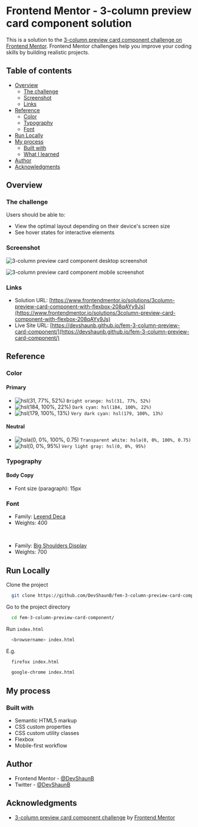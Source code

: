 # Frontend Mentor - 3-column preview card component solution

This is a solution to the [3-column preview card component challenge on Frontend Mentor](https://www.frontendmentor.io/challenges/3column-preview-card-component-pH92eAR2-). Frontend Mentor challenges help you improve your coding skills by building realistic projects.

## Table of contents

- [Overview](#overview)
  - [The challenge](#the-challenge)
  - [Screenshot](#screenshot)
  - [Links](#links)
- [Reference](#reference)
  - [Color](#color)
  - [Typography](#typography)
  - [Font](#font)
- [Run Locally](#run-locally)
- [My process](#my-process)
  - [Built with](#built-with)
  - [What I learned](#what-i-learned)
- [Author](#author)
- [Acknowledgments](#acknowledgments)

## Overview

### The challenge

Users should be able to:

- View the optimal layout depending on their device's screen size
- See hover states for interactive elements

### Screenshot

![3-column preview card component desktop screenshot](https://devshaunb.github.io/fem-3-column-preview-card-component/screenshots/desktop.png)

![3-column preview card component mobile screenshot](https://devshaunb.github.io/fem-3-column-preview-card-component/screenshots/mobile.png)

### Links

- Solution URL: [https://www.frontendmentor.io/solutions/3column-preview-card-component-with-flexbox-208qAYy9Js](https://www.frontendmentor.io/solutions/3column-preview-card-component-with-flexbox-208qAYy9Js)
- Live Site URL: [https://devshaunb.github.io/fem-3-column-preview-card-component/](https://devshaunb.github.io/fem-3-column-preview-card-component/)

## Reference

### Color

#### Primary

- ![hsl(31, 77%, 52%)](https://via.placeholder.com/10/e38826?text=+) `Bright orange: hsl(31, 77%, 52%)`
- ![hsl(184, 100%, 22%)](https://via.placeholder.com/10/006970?text=+) `Dark cyan: hsl(184, 100%, 22%)`
- ![hsl(179, 100%, 13%)](https://via.placeholder.com/10/004241?text=+) `Very dark cyan: hsl(179, 100%, 13%)`

#### Neutral

- ![hsla(0, 0%, 100%, 0.75)](https://via.placeholder.com/10/ffffffbf?text=+) `Transparent white: hsla(0, 0%, 100%, 0.75)`
- ![hsl(0, 0%, 95%)](https://via.placeholder.com/10/f2f2f2?text=+) `Very light gray: hsl(0, 0%, 95%)`

### Typography

#### Body Copy

- Font size (paragraph): 15px

### Font

- Family: [Lexend Deca](https://fonts.google.com/specimen/Lexend+Deca)
- Weights: 400

<br>

- Family: [Big Shoulders Display](https://fonts.google.com/specimen/Big+Shoulders+Display)
- Weights: 700

## Run Locally

Clone the project

```bash
  git clone https://github.com/DevShaunB/fem-3-column-preview-card-component.git
```

Go to the project directory

```bash
  cd fem-3-column-preview-card-component/
```

Run `index.html`

```bash
  <browsername> index.html
```

E.g.

```bash
  firefox index.html
```

```bash
  google-chrome index.html
```

## My process

### Built with

- Semantic HTML5 markup
- CSS custom properties
- CSS custom utility classes
- Flexbox
- Mobile-first workflow

## Author

- Frontend Mentor - [@DevShaunB](https://www.frontendmentor.io/profile/DevShaunB)
- Twitter - [@DevShaunB](https://www.twitter.com/DevShaunB)

## Acknowledgments

- [3-column preview card component challenge](https://www.frontendmentor.io/challenges/3column-preview-card-component-pH92eAR2-) by [Frontend Mentor](https://www.frontendmentor.io/)
